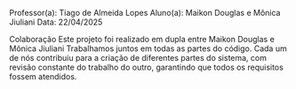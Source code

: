 Professor(a): Tiago de Almeida Lopes
Aluno(a): Maikon Douglas e Mônica Jiuliani
Data: 22/04/2025

Colaboração
Este projeto foi realizado em dupla entre Maikon Douglas e Mônica Jiuliani Trabalhamos juntos em todas as partes do código. Cada um de nós contribuiu para a criação de diferentes partes do sistema, com revisão constante do trabalho do outro, garantindo que todos os requisitos fossem atendidos.
